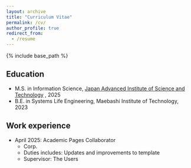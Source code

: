```yaml
---
layout: archive
title: "Curriculum Vitae"
permalink: /cv/
author_profile: true
redirect_from:
  - /resume
---
```


{% include base_path %}

## Education
* M.S. in Information Science, [Japan Advanced Institute of Science and Technology](https://www.jaist.ac.jp/english/) , 2025
* B.E. in Systems Life Engineering, Maebashi Institute of Technology, 2023

## Work experience
* April 2025: Academic Pages Collaborator
  * Corp.
  * Duties includes: Updates and improvements to template
  * Supervisor: The Users

  

